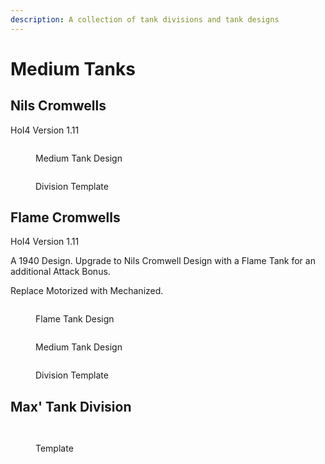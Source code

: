 ```yaml
---
description: A collection of tank divisions and tank designs
---
```


# Medium Tanks

## Nils Cromwells

HoI4 Version 1.11

<figure><img src="https://i.gyazo.com/99a1d0bff004acb16cbe6a8c147007cd.png" alt=""><figcaption><p>Medium Tank Design</p></figcaption></figure>

<figure><img src="https://i.gyazo.com/fa9f9957e3b732b3e8d5ac9de3cb2241.png" alt=""><figcaption><p>Division Template</p></figcaption></figure>

## Flame Cromwells

HoI4 Version 1.11

A 1940 Design. Upgrade to Nils Cromwell Design with a Flame Tank for an additional Attack Bonus.

Replace Motorized with Mechanized.

<figure><img src="https://0x0.st/oOCF.png" alt=""><figcaption><p>Flame Tank Design</p></figcaption></figure>

<figure><img src="https://0x0.st/oVri.png" alt=""><figcaption><p>Medium Tank Design</p></figcaption></figure>

<figure><img src="https://0x0.st/oVro.png" alt=""><figcaption><p>Division Template</p></figcaption></figure>

## Max' Tank Division

<figure><img src="https://0x0.st/oOCj.png" alt=""><figcaption></figcaption></figure>

<figure><img src="https://0x0.st/oVrB.png" alt=""><figcaption><p>Template</p></figcaption></figure>
